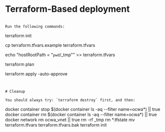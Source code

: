 

# Terraform-Based deployment

```

Run the following commands:

```
terraform init

cp terraform.tfvars.example terraform.tfvars

echo "hostRootPath = \"`pwd`/_tmp\"" >> terraform.tfvars

terraform plan

terraform apply -auto-approve
```


# Cleanup

You should always try: `terraform destroy` first, and then:

```
docker container stop $(docker container ls -aq --filter name=ocwa*) || true
docker container rm $(docker container ls -aq --filter name=ocwa*) || true
docker network rm ocwa_vnet || true
rm -rf _tmp
rm *.tfstate
mv terraform.tfvars terraform.tfvars.bak
terraform init
```

